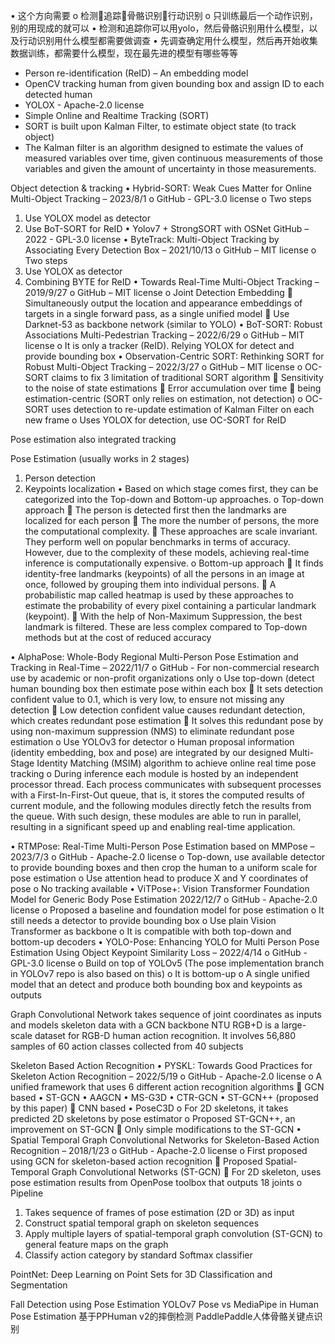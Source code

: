 •	这个方向需要
o	检测追踪骨骼识别行动识别
o	只训练最后一个动作识别，别的用现成的就可以
•	检测和追踪你可以用yolo，然后骨骼识别用什么模型，以及行动识别用什么模型都需要做调查
•	先调查确定用什么模型，然后再开始收集数据训练，都需要什么模型，现在最先进的模型有哪些等等

-	Person re-identification (ReID) – An embedding model
-	OpenCV tracking human from given bounding box and assign ID to each detected human
-	YOLOX - Apache-2.0 license
-	Simple Online and Realtime Tracking (SORT)
-	SORT is built upon Kalman Filter, to estimate object state (to track object)
-	The Kalman filter is an algorithm designed to estimate the values of measured variables over time, given continuous measurements of those variables and given the amount of uncertainty in those measurements.

Object detection & tracking
•	Hybrid-SORT: Weak Cues Matter for Online Multi-Object Tracking – 2023/8/1
o	GitHub - GPL-3.0 license
o	Two steps
1.	Use YOLOX model as detector
2.	Use BoT-SORT for ReID
•	Yolov7 + StrongSORT with OSNet GitHub – 2022 - GPL-3.0 license
•	ByteTrack: Multi-Object Tracking by Associating Every Detection Box – 2021/10/13
o	GitHub – MIT license
o	Two steps
1.	Use YOLOX as detector
2.	Combining BYTE for ReID
•	Towards Real-Time Multi-Object Tracking – 2019/9/27
o	GitHub – MIT license
o	Joint Detection Embedding
	Simultaneously output the location and appearance embeddings of targets in a single forward pass, as a single unified model
	Use Darknet-53 as backbone network (similar to YOLO)
•	BoT-SORT: Robust Associations Multi-Pedestrian Tracking – 2022/6/29
o	GitHub – MIT license
o	It is only a tracker (ReID). Relying YOLOX for detect and provide bounding box
•	Observation-Centric SORT: Rethinking SORT for Robust Multi-Object Tracking – 2022/3/27
o	GitHub – MIT license
o	OC-SORT claims to fix 3 limitation of traditional SORT algorithm
	Sensitivity to the noise of state estimations
	Error accumulation over time
	being estimation-centric (SORT only relies on estimation, not detection)
o	OC-SORT uses detection to re-update estimation of Kalman Filter on each new frame
o	Uses YOLOX for detection, use OC-SORT for ReID

Pose estimation also integrated tracking

Pose Estimation (usually works in 2 stages)
1.	Person detection
2.	Keypoints localization
•	Based on which stage comes first, they can be categorized into the Top-down and Bottom-up approaches.
o	Top-down approach
	The person is detected first then the landmarks are localized for each person
	The more the number of persons, the more the computational complexity. 
	These approaches are scale invariant. They perform well on popular benchmarks in terms of accuracy. However, due to the complexity of these models, achieving real-time inference is computationally expensive.
o	Bottom-up approach
	It finds identity-free landmarks (keypoints) of all the persons in an image at once, followed by grouping them into individual persons. 
	A probabilistic map called heatmap is used by these approaches to estimate the probability of every pixel containing a particular landmark (keypoint). 
	With the help of Non-Maximum Suppression, the best landmark is filtered. These are less complex compared to Top-down methods but at the cost of reduced accuracy

•	AlphaPose: Whole-Body Regional Multi-Person Pose Estimation and Tracking in Real-Time – 2022/11/7
o	GitHub - For non-commercial research use by academic or non-profit organizations only
o	Use top-down (detect human bounding box then estimate pose within each box
	It sets detection confident value to 0.1, which is very low, to ensure not missing any detection
	Low detection confident value causes redundant detection, which creates redundant pose estimation
	It solves this redundant pose by using non-maximum suppression (NMS) to eliminate redundant pose estimation
o	Use YOLOv3 for detector
o	Human proposal information (identity embedding, box and pose) are integrated by our designed Multi-Stage Identity Matching (MSIM) algorithm to achieve online real time pose tracking
o	During inference each module is hosted by an independent processor thread. Each process communicates with subsequent processes with a First-In-First-Out queue, that is, it stores the computed results of current module, and the following modules directly fetch the results from the queue. With such design, these modules are able to run in parallel, resulting in a significant speed up and enabling real-time application.
 
•	RTMPose: Real-Time Multi-Person Pose Estimation based on MMPose – 2023/7/3
o	GitHub - Apache-2.0 license 
o	Top-down, use available detector to provide bounding boxes and then crop  the human to a uniform scale for pose estimation
o	Use attention head to produce X and Y coordinates of pose
o	No tracking available
•	ViTPose+: Vision Transformer Foundation Model for Generic Body Pose Estimation 2022/12/7
o	GitHub - Apache-2.0 license
o	Proposed a baseline and foundation model for pose estimation
o	It still needs a detector to provide bounding box
o	Use plain Vision Transformer as backbone
o	It is compatible with both top-down and bottom-up decoders
•	YOLO-Pose: Enhancing YOLO for Multi Person Pose Estimation Using Object Keypoint Similarity Loss – 2022/4/14
o	GitHub - GPL-3.0 license
o	Build on top of YOLOv5 (The pose implementation branch in YOLOv7 repo is also based on this)
o	It is bottom-up
o	A single unified model that an detect and produce both bounding box and keypoints as outputs

Graph Convolutional Network takes sequence of joint coordinates as inputs and models skeleton data with a GCN backbone
NTU RGB+D is a large-scale dataset for RGB-D human action recognition. It involves 56,880 samples of 60 action classes collected from 40 subjects

Skeleton Based Action Recognition
•	PYSKL: Towards Good Practices for Skeleton Action Recognition – 2022/5/19
o	GitHub - Apache-2.0 license
o	A unified framework that uses 6 different action recognition algorithms
	GCN based
•	ST-GCN
•	AAGCN
•	MS-G3D
•	CTR-GCN
•	ST-GCN++ (proposed by this paper)
	CNN based
•	PoseC3D
o	For 2D skeletons, it takes predicted 2D skeletons by pose estimator
o	Proposed ST-GCN++, an improvement on ST-GCN
	Only simple modifications to the ST-GCN
•	Spatial Temporal Graph Convolutional Networks for Skeleton-Based Action Recognition – 2018/1/23
o	GitHub - Apache-2.0 license
o	First proposed using GCN for skeleton-based action recognition
	Proposed Spatial-Temporal Graph Convolutional Networks (ST-GCN)
	For 2D skeleton, uses pose estimation results from OpenPose toolbox that outputs 18 joints
o	Pipeline
1.	Takes sequence of frames of pose estimation (2D or 3D) as input
2.	Construct spatial temporal graph on skeleton sequences
3.	Apply multiple layers of spatial-temporal graph convolution (ST-GCN) to general feature maps on the graph
4.	Classify action category by standard Softmax classifier
 



PointNet: Deep Learning on Point Sets for 3D Classification and Segmentation

Fall Detection using Pose Estimation
YOLOv7 Pose vs MediaPipe in Human Pose Estimation
基于PPHuman v2的摔倒检测
PaddlePaddle人体骨骼关键点识别


